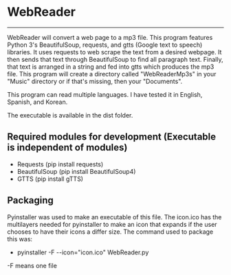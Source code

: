 # WebReader
--------------------------------------------------
WebReader will convert a web page to a mp3 file. This program features Python 3's BeautifulSoup, requests, and gtts (Google text to speech) libraries.  It uses requests to web scrape the text from a desired webpage.  It then sends that text through BeautifulSoup to find all paragraph text.  Finally, that text is arranged in a string and fed into gtts which produces the mp3 file.  This program will create a directory called "WebReaderMp3s" in your "Music" directory or if that's missing, then your "Documents".

This program can read multiple languages.  I have tested it in English, Spanish, and Korean.

The executable is available in the dist folder.

## Required modules for development (Executable is independent of modules)
* Requests (pip install requests)
* BeautifulSoup (pip install BeautifulSoup4)
* GTTS (pip install gTTS)

## Packaging
Pyinstaller was used to make an executable of this file.  The icon.ico has the multilayers needed for pyinstaller to make an icon that expands if the user chooses to have their icons a differ size.
The command used to package this was: 
* pyinstaller -F --icon="icon.ico" WebReader.py

-F means one file
